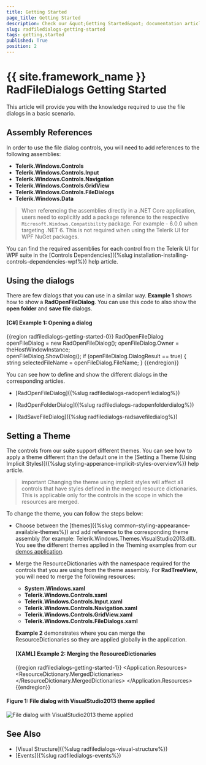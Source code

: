 ```yaml
---
title: Getting Started
page_title: Getting Started
description: Check our &quot;Getting Started&quot; documentation article for the RadFileDialogs {{ site.framework_name }} control.
slug: radfiledialogs-getting-started
tags: getting,started
published: True
position: 2
---
```


# {{ site.framework_name }} RadFileDialogs Getting Started

This article will provide you with the knowledge required to use the file dialogs in a basic scenario.

## Assembly References

In order to use the file dialog controls, you will need to add references to the following assemblies:
* __Telerik.Windows.Controls__
* __Telerik.Windows.Controls.Input__
* __Telerik.Windows.Controls.Navigation__
* __Telerik.Windows.Controls.GridView__
* __Telerik.Windows.Controls.FileDialogs__
* __Telerik.Windows.Data__

>When referencing the assemblies directly in a .NET Core application, users need to explicitly add a package reference to the respective `Microsoft.Windows.Compatibility` package. For example - 6.0.0 when targeting .NET 6. This is not required when using the Telerik UI for WPF NuGet packages.

You can find the required assemblies for each control from the Telerik UI for WPF suite in the [Controls Dependencies]({%slug installation-installing-controls-dependencies-wpf%}) help article.

## Using the dialogs

There are few dialogs that you can use in a similar way. __Example 1__ shows how to show a __RadOpenFileDialog__. You can use this code to also show the __open folder__ and __save file__ dialogs.

#### __[C#] Example 1: Opening a dialog__ 
{{region radfiledialogs-getting-started-0}}
	RadOpenFileDialog openFileDialog = new RadOpenFileDialog();	
	openFileDialog.Owner = theHostWindowInstance;	
	openFileDialog.ShowDialog();
	if (openFileDialog.DialogResult == true)
	{
		string selectedFileName = openFileDialog.FileName;
	}
{{endregion}}

You can see how to define and show the different dialogs in the corresponding articles.

* [RadOpenFileDialog]({%slug radfiledialogs-radopenfiledialog%})

* [RadOpenFolderDialog]({%slug radfiledialogs-radopenfolderdialog%})

* [RadSaveFileDialog]({%slug radfiledialogs-radsavefiledialog%})

## Setting a Theme

The controls from our suite support different themes. You can see how to apply a theme different than the default one in the [Setting a Theme (Using Implicit Styles)]({%slug styling-apperance-implicit-styles-overview%}) help article.

>important Changing the theme using implicit styles will affect all controls that have styles defined in the merged resource dictionaries. This is applicable only for the controls in the scope in which the resources are merged. 

To change the theme, you can follow the steps below:
* Choose between the [themes]({%slug common-styling-appearance-available-themes%}) and add reference to the corresponding theme assembly (for example: Telerik.Windows.Themes.VisualStudio2013.dll). You see the different themes applied in the Theming examples from our [demos application](https://demos.telerik.com/wpf/).

* Merge the ResourceDictionaries with the namespace required for the controls that you are using from the theme assembly. For __RadTreeView__, you will need to merge the following resources:
	* __System.Windows.xaml__
	* __Telerik.Windows.Controls.xaml__
	* __Telerik.Windows.Controls.Input.xaml__
	* __Telerik.Windows.Controls.Navigation.xaml__
	* __Telerik.Windows.Controls.GridView.xaml__
	* __Telerik.Windows.Controls.FileDialogs.xaml__	

	__Example 2__ demonstrates where you can merge the ResourceDictionaries so they are applied globally in the application.
	
	#### __[XAML] Example 2: Merging the ResourceDictionaries__  
	{{region radfiledialogs-getting-started-1}}
		<Application x:Class="MyTestApplication.App"
				 xmlns="http://schemas.microsoft.com/winfx/2006/xaml/presentation"
				 xmlns:x="http://schemas.microsoft.com/winfx/2006/xaml"
				 StartupUri="MainWindow.xaml">
			<Application.Resources>
				<ResourceDictionary>
					<ResourceDictionary.MergedDictionaries>
						<ResourceDictionary Source="/Telerik.Windows.Themes.VisualStudio2013;component/Themes/Telerik.Windows.Controls.xaml" />
						<ResourceDictionary Source="/Telerik.Windows.Themes.VisualStudio2013;component/Themes/Telerik.Windows.Controls.Input.xaml" />
						<ResourceDictionary Source="/Telerik.Windows.Themes.VisualStudio2013;component/Themes/Telerik.Windows.Controls.Navigation.xaml" />
						<ResourceDictionary Source="/Telerik.Windows.Themes.VisualStudio2013;component/Themes/Telerik.Windows.Controls.GridView.xaml" />
						<ResourceDictionary Source="/Telerik.Windows.Themes.VisualStudio2013;component/Themes/Telerik.Windows.Controls.FileDialogs.xaml" />
					</ResourceDictionary.MergedDictionaries>
				</ResourceDictionary>
			</Application.Resources>
		</Application>
	{{endregion}}

#### __Figure 1: File dialog with VisualStudio2013 theme applied__
![File dialog with VisualStudio2013 theme applied](images/radfiledialogs-getting-started-01.png)

## See Also
* [Visual Structure]({%slug radfiledialogs-visual-structure%})
* [Events]({%slug radfiledialogs-events%})
